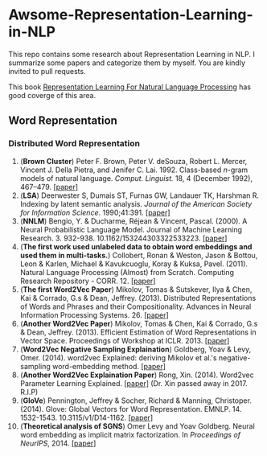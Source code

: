 # Awsome-Representation-Learning-in-NLP
This repo contains some research about Representation Learning in NLP. I summarize some papers and categorize them by myself. You are kindly invited to pull requests.

This book [Representation Learning For Natural Language Processing](https://link.springer.com/chapter/10.1007%2F978-981-15-5573-2_2#citeas) has good coverge of this area.

## Word Representation

### Distributed Word Representation

1. (**Brown Cluster**) Peter F. Brown, Peter V. deSouza, Robert L. Mercer, Vincent J. Della Pietra, and Jenifer C. Lai. 1992. Class-based <i>n</i>-gram models of natural language. <i>Comput. Linguist.</i> 18, 4 (December 1992), 467–479. [[paper]](https://dl.acm.org/doi/abs/10.5555/176313.176316)
2. (**LSA**) Deerwester S, Dumais ST, Furnas GW, Landauer TK, Harshman R. Indexing by latent semantic analysis. *Journal of the American Society for Information Science*. 1990;41:391. [[paper]](https://www.microsoft.com/en-us/research/wp-content/uploads/2016/08/JASIS90.pdf)
3. (**NNLM**) Bengio, Y. & Ducharme, Réjean & Vincent, Pascal. (2000). A Neural Probabilistic Language Model. Journal of Machine Learning Research. 3. 932-938. 10.1162/153244303322533223.  [[paper]](https://jmlr.org/papers/volume3/bengio03a/bengio03a.pdf)
4. (**The first work used unlabeled data to obtain word embeddings and used them in multi-tasks.**) Collobert, Ronan & Weston, Jason & Bottou, Leon & Karlen, Michael & Kavukcuoglu, Koray & Kuksa, Pavel. (2011). Natural Language Processing (Almost) from Scratch. Computing Research Repository - CORR. 12. [[paper]](https://arxiv.org/abs/1103.0398)
5. (**The first Word2Vec Paper**) Mikolov, Tomas & Sutskever, Ilya & Chen, Kai & Corrado, G.s & Dean, Jeffrey. (2013). Distributed Representations of Words and Phrases and their Compositionality. Advances in Neural Information Processing Systems. 26. [[paper]](https://arxiv.org/abs/1310.4546)
6. (**Another Word2Vec Paper**) Mikolov, Tomas & Chen, Kai & Corrado, G.s & Dean, Jeffrey. (2013). Efficient Estimation of Word Representations in Vector Space. Proceedings of Workshop at ICLR. 2013. [[paper]](https://arxiv.org/abs/1301.3781)
7. (**Word2Vec Negative Sampling Explaination**) Goldberg, Yoav & Levy, Omer. (2014). word2vec Explained: deriving Mikolov et al.'s negative-sampling word-embedding method. [[paper]](https://arxiv.org/pdf/1402.3722v1.pdf)
8. (**Another Word2Vec Explaination Paper**) Rong, Xin. (2014). Word2vec Parameter Learning Explained. [[paper]](https://arxiv.org/abs/1411.2738) (Dr. Xin passed away in 2017. R.I.P)
9. (**GloVe**) Pennington, Jeffrey & Socher, Richard & Manning, Christoper. (2014). Glove: Global Vectors for Word Representation. EMNLP. 14. 1532-1543. 10.3115/v1/D14-1162. [[paper]](https://www.aclweb.org/anthology/D14-1162/)
10. (**Theoretical analysis of SGNS**) Omer Levy and Yoav Goldberg. Neural word embedding as implicit matrix factorization. In *Proceedings of NeurIPS*, 2014. [[paper]](http://papers.nips.cc/paper/5477-neural-word-embedding-as-implicit-matrix-factorization)

